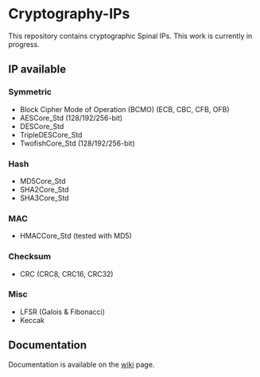 # Cryptography-IPs

This repository contains cryptographic Spinal IPs. This work is currently in progress.  


## IP available


### Symmetric

- Block Cipher Mode of Operation (BCMO) (ECB, CBC, CFB, OFB)
- AESCore_Std (128/192/256-bit)
- DESCore_Std
- TripleDESCore_Std
- TwofishCore_Std (128/192/256-bit)


### Hash

- MD5Core_Std
- SHA2Core_Std
- SHA3Core_Std


### MAC

- HMACCore_Std (tested with MD5)


### Checksum

- CRC (CRC8, CRC16, CRC32)


### Misc

- LFSR (Galois & Fibonacci)
- Keccak



## Documentation

Documentation is available on the [wiki](https://github.com/SpinalHDL/SpinalCrypto/wiki) page. 

